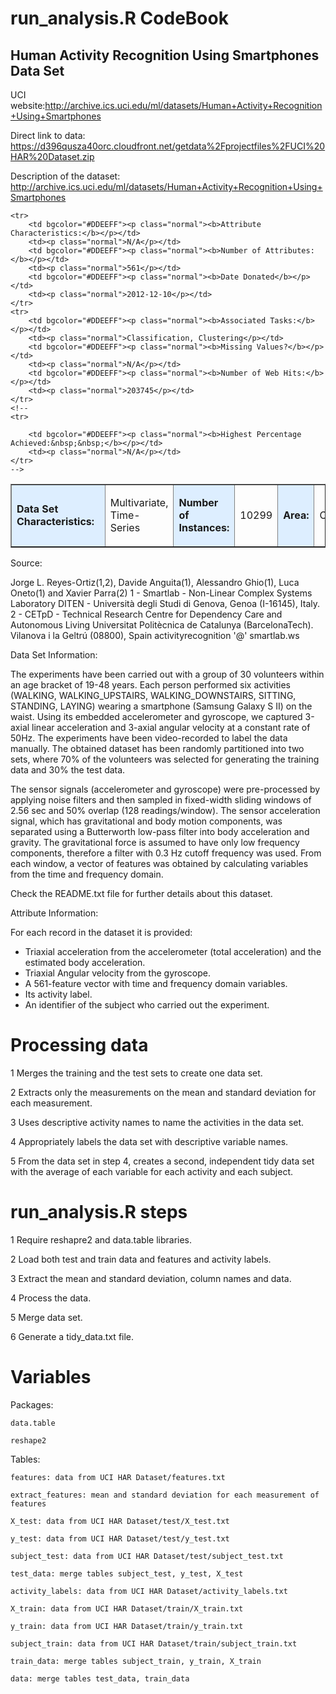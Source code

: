 # run_analysis.R CodeBook

## Human Activity Recognition Using Smartphones Data Set 

UCI website:http://archive.ics.uci.edu/ml/datasets/Human+Activity+Recognition+Using+Smartphones

Direct link to data: https://d396qusza40orc.cloudfront.net/getdata%2Fprojectfiles%2FUCI%20HAR%20Dataset.zip

Description of the dataset: http://archive.ics.uci.edu/ml/datasets/Human+Activity+Recognition+Using+Smartphones


<table border=1 cellpadding=6>
	<tr>
		<td bgcolor="#DDEEFF"><p class="normal"><b>Data Set Characteristics:&nbsp;&nbsp;</b></p></td>
		<td><p class="normal">Multivariate, Time-Series</p></td>
		<td bgcolor="#DDEEFF"><p class="normal"><b>Number of Instances:</b></p></td>
		<td><p class="normal">10299</p></td>
		<td bgcolor="#DDEEFF"><p class="normal"><b>Area:</b></p></td>
		<td><p class="normal">Computer</p></td>
	</tr>

	<tr>
		<td bgcolor="#DDEEFF"><p class="normal"><b>Attribute Characteristics:</b></p></td>
		<td><p class="normal">N/A</p></td>
		<td bgcolor="#DDEEFF"><p class="normal"><b>Number of Attributes:</b></p></td>
		<td><p class="normal">561</p></td>
		<td bgcolor="#DDEEFF"><p class="normal"><b>Date Donated</b></p></td>
		<td><p class="normal">2012-12-10</p></td>
	</tr>
	<tr>
		<td bgcolor="#DDEEFF"><p class="normal"><b>Associated Tasks:</b></p></td>
		<td><p class="normal">Classification, Clustering</p></td>
		<td bgcolor="#DDEEFF"><p class="normal"><b>Missing Values?</b></p></td>
		<td><p class="normal">N/A</p></td>
		<td bgcolor="#DDEEFF"><p class="normal"><b>Number of Web Hits:</b></p></td>
		<td><p class="normal">203745</p></td>
	</tr>
	<!--
	<tr>
		
		<td bgcolor="#DDEEFF"><p class="normal"><b>Highest Percentage Achieved:&nbsp;&nbsp;</b></p></td>
		<td><p class="normal">N/A</p></td>
	</tr>
	-->
</table>

Source:

Jorge L. Reyes-Ortiz(1,2), Davide Anguita(1), Alessandro Ghio(1), Luca Oneto(1) and Xavier Parra(2)
1 - Smartlab - Non-Linear Complex Systems Laboratory
DITEN - Università degli Studi di Genova, Genoa (I-16145), Italy. 
2 - CETpD - Technical Research Centre for Dependency Care and Autonomous Living
Universitat Politècnica de Catalunya (BarcelonaTech). Vilanova i la Geltrú (08800), Spain
activityrecognition '@' smartlab.ws


Data Set Information:

The experiments have been carried out with a group of 30 volunteers within an age bracket of 19-48 years. Each person performed six activities (WALKING, WALKING_UPSTAIRS, WALKING_DOWNSTAIRS, SITTING, STANDING, LAYING) wearing a smartphone (Samsung Galaxy S II) on the waist. Using its embedded accelerometer and gyroscope, we captured 3-axial linear acceleration and 3-axial angular velocity at a constant rate of 50Hz. The experiments have been video-recorded to label the data manually. The obtained dataset has been randomly partitioned into two sets, where 70% of the volunteers was selected for generating the training data and 30% the test data. 

The sensor signals (accelerometer and gyroscope) were pre-processed by applying noise filters and then sampled in fixed-width sliding windows of 2.56 sec and 50% overlap (128 readings/window). The sensor acceleration signal, which has gravitational and body motion components, was separated using a Butterworth low-pass filter into body acceleration and gravity. The gravitational force is assumed to have only low frequency components, therefore a filter with 0.3 Hz cutoff frequency was used. From each window, a vector of features was obtained by calculating variables from the time and frequency domain.

Check the README.txt file for further details about this dataset. 


Attribute Information:

For each record in the dataset it is provided: 
- Triaxial acceleration from the accelerometer (total acceleration) and the estimated body acceleration. 
- Triaxial Angular velocity from the gyroscope. 
- A 561-feature vector with time and frequency domain variables. 
- Its activity label. 
- An identifier of the subject who carried out the experiment.


# Processing data

1 Merges the training and the test sets to create one data set.

2 Extracts only the measurements on the mean and standard deviation for each measurement. 

3 Uses descriptive activity names to name the activities in the data set.

4 Appropriately labels the data set with descriptive variable names. 

5 From the data set in step 4, creates a second, independent tidy data set with the average of each variable for each activity and each subject.


# run_analysis.R steps

1 Require reshapre2 and data.table libraries.

2 Load both test and train data and features and activity labels.

3 Extract the mean and standard deviation, column names and data.

4 Process the data.

5 Merge data set.

6 Generate a tidy_data.txt file.


# Variables 

Packages: 

	data.table
	
	reshape2
	

Tables: 

	features: data from UCI HAR Dataset/features.txt

	extract_features: mean and standard deviation for each measurement of features

	X_test: data from UCI HAR Dataset/test/X_test.txt

	y_test: data from UCI HAR Dataset/test/y_test.txt

	subject_test: data from UCI HAR Dataset/test/subject_test.txt

	test_data: merge tables subject_test, y_test, X_test

	activity_labels: data from UCI HAR Dataset/activity_labels.txt

	X_train: data from UCI HAR Dataset/train/X_train.txt

	y_train: data from UCI HAR Dataset/train/y_train.txt

	subject_train: data from UCI HAR Dataset/train/subject_train.txt

	train_data: merge tables subject_train, y_train, X_train

	data: merge tables test_data, train_data

	

	
	
	
	
	
	
	
	
	
	
	



